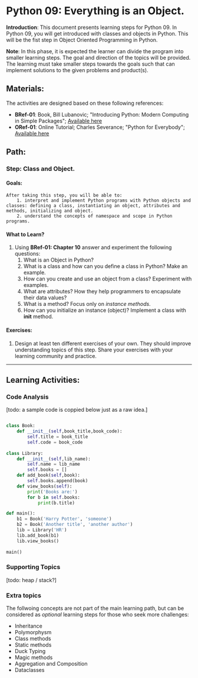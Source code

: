 # Python 09: Everything is an Object.

**Introduction**: This document presents learning steps for Python 09. In Python 09, you will get introduced with classes and objects in Python. This will be the fist step in Object Oriented Programming in Python.

**Note**: In this phase, it is expected the learner can divide the program into smaller learning steps. The goal and direction of the topics will be provided. The learning must take smaller steps towards the goals such that can implement solutions to the given problems and product(s).

## Materials:

The activities are designed based on these following references:

- **BRef-01**: Book, Bill Lubanovic; "Introducing Python: Modern Computing in Simple Packages"; [Available here](https://www.oreilly.com/library/view/introducing-python-2nd/9781492051374/)
- **ORef-01**: Online Tutorial; Charles Severance; "Python for Everybody"; [Available here](https://books.trinket.io/pfe/index.html)


## Path:

### Step: Class and Object.

#### Goals:

```
After taking this step, you will be able to:
	1. interpret and implement Python programs with Python objects and classes: defining a class, instantiating an object, attributes and methods, initializing and object.
	2. understand the concepts of namespace and scope in Python programs.
```

#### What to Learn?


1. Using **BRef-01: Chapter 10** answer and experiment the following questions:
   1. What is an Object in Python?
   2. What is a class and how can you define a class in Python? Make an example.
   3. How can you create and use an object from a class? Experiment with examples.
   4. What are attributes? How they help programmers to encapsulate their data values?
   5. What is a method? Focus only on *instance methods*.
   5. How can you initialize an instance (object)? Implement a class with **__init__** method.


#### Exercises:

1. Design at least ten different exercises of your own. They should improve understanding topics of this step. Share your exercises with your learning community and practice.

<hr>

## Learning Activities:

### Code Analysis

[todo: a sample code is coppied below just as a raw idea.]

```python

class Book:
    def __init__(self,book_title,book_code):
        self.title = book_title
        self.code = book_code
        
class Library:
    def __init__(self,lib_name):
        self.name = lib_name
        self.books = []
    def add_book(self,book):
        self.books.append(book)
    def view_books(self):
        print('Books are:')
        for b in self.books:
            print(b.title)

def main():
    b1 = Book('Harry Potter', 'someone')
    b2 = Book('Another title', 'another author')
    lib = Library('HR')
    lib.add_book(b1)
    lib.view_books()
    
main()
```

### Supporting Topics
[todo: heap / stack?]

### Extra topics
The follwoing concepts are not part of the main learning path, but can be considered as *optional* learning steps for those who seek more challenges:

- Inheritance
- Polymorphysm
- Class methods
- Static methods
- Duck Typing
- Magic methods
- Aggregation and Composition
- Dataclasses
